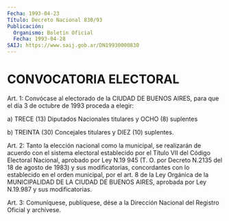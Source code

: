 ```yaml
---
Fecha: 1993-04-23
Título: Decreto Nacional 830/93
Publicación:
  Organismo: Boletín Oficial
  Fecha: 1993-04-28
SAIJ: https://www.saij.gob.ar/DN19930000830
---
```

# CONVOCATORIA ELECTORAL

<a id="1"></a>
Art.  1: Convócase al electorado de la CIUDAD DE BUENOS AIRES, para que el  día  3  de  octubre  de  1993  proceda  a elegir:

a) TRECE (13) Diputados Nacionales titulares y OCHO (8)  suplentes

b)  TREINTA  (30)  Concejales  titulares  y  DIEZ  (10) suplentes.

<a id="2"></a>
Art.  2:  Tanto  la  elección  nacional  como la municipal, se realizarán de acuerdo con el sistema electoral  establecido  por el Título  VII  del  Código  Electoral Nacional, aprobado por Ley N.19 945 (T. O. por Decreto N.2135  del  18  de  agosto  de  1983) y sus modificatorias,   concordantes  con  lo  establecido  en  el  orden municipal, por el  art. 8 de la Ley Orgánica de la MUNICIPALIDAD DE LA  CIUDAD  DE BUENOS  AIRES,  aprobada  por  Ley  N.19.987  y  sus modificatorias.

<a id="3"></a>
Art.  3: Comuníquese, publíquese, dése a la Dirección Nacional del Registro Oficial y archívese.